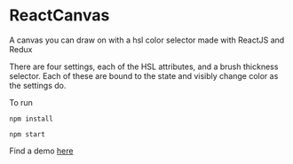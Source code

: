 # ReactCanvas
 A canvas you can draw on with a hsl color selector made with ReactJS and Redux
 
 There are four settings, each of the HSL attributes, and a brush thickness selector.
 Each of these are bound to the state and visibly change color as the settings do.
 
 To run
 ```
 npm install
 
npm start
```

Find a demo [here](https://draw.davidvanzyl.io)
